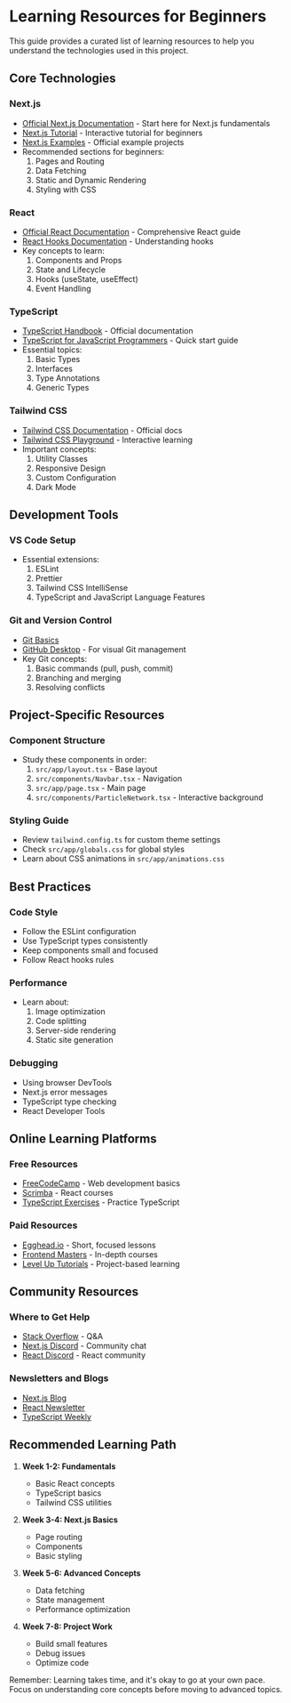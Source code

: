# Learning Resources for Beginners

This guide provides a curated list of learning resources to help you understand the technologies used in this project.

## Core Technologies

### Next.js
- [Official Next.js Documentation](https://nextjs.org/docs) - Start here for Next.js fundamentals
- [Next.js Tutorial](https://nextjs.org/learn) - Interactive tutorial for beginners
- [Next.js Examples](https://github.com/vercel/next.js/tree/canary/examples) - Official example projects
- Recommended sections for beginners:
  1. Pages and Routing
  2. Data Fetching
  3. Static and Dynamic Rendering
  4. Styling with CSS

### React
- [Official React Documentation](https://react.dev/) - Comprehensive React guide
- [React Hooks Documentation](https://react.dev/reference/react) - Understanding hooks
- Key concepts to learn:
  1. Components and Props
  2. State and Lifecycle
  3. Hooks (useState, useEffect)
  4. Event Handling

### TypeScript
- [TypeScript Handbook](https://www.typescriptlang.org/docs/handbook/intro.html) - Official documentation
- [TypeScript for JavaScript Programmers](https://www.typescriptlang.org/docs/handbook/typescript-in-5-minutes.html) - Quick start guide
- Essential topics:
  1. Basic Types
  2. Interfaces
  3. Type Annotations
  4. Generic Types

### Tailwind CSS
- [Tailwind CSS Documentation](https://tailwindcss.com/docs) - Official docs
- [Tailwind CSS Playground](https://play.tailwindcss.com/) - Interactive learning
- Important concepts:
  1. Utility Classes
  2. Responsive Design
  3. Custom Configuration
  4. Dark Mode

## Development Tools

### VS Code Setup
- Essential extensions:
  1. ESLint
  2. Prettier
  3. Tailwind CSS IntelliSense
  4. TypeScript and JavaScript Language Features

### Git and Version Control
- [Git Basics](https://git-scm.com/book/en/v2/Getting-Started-Git-Basics)
- [GitHub Desktop](https://desktop.github.com/) - For visual Git management
- Key Git concepts:
  1. Basic commands (pull, push, commit)
  2. Branching and merging
  3. Resolving conflicts

## Project-Specific Resources

### Component Structure
- Study these components in order:
  1. `src/app/layout.tsx` - Base layout
  2. `src/components/Navbar.tsx` - Navigation
  3. `src/app/page.tsx` - Main page
  4. `src/components/ParticleNetwork.tsx` - Interactive background

### Styling Guide
- Review `tailwind.config.ts` for custom theme settings
- Check `src/app/globals.css` for global styles
- Learn about CSS animations in `src/app/animations.css`

## Best Practices

### Code Style
- Follow the ESLint configuration
- Use TypeScript types consistently
- Keep components small and focused
- Follow React hooks rules

### Performance
- Learn about:
  1. Image optimization
  2. Code splitting
  3. Server-side rendering
  4. Static site generation

### Debugging
- Using browser DevTools
- Next.js error messages
- TypeScript type checking
- React Developer Tools

## Online Learning Platforms

### Free Resources
- [FreeCodeCamp](https://www.freecodecamp.org/) - Web development basics
- [Scrimba](https://scrimba.com/learn/learnreact) - React courses
- [TypeScript Exercises](https://typescript-exercises.github.io/) - Practice TypeScript

### Paid Resources
- [Egghead.io](https://egghead.io/) - Short, focused lessons
- [Frontend Masters](https://frontendmasters.com/) - In-depth courses
- [Level Up Tutorials](https://leveluptutorials.com/) - Project-based learning

## Community Resources

### Where to Get Help
- [Stack Overflow](https://stackoverflow.com/) - Q&A
- [Next.js Discord](https://discord.gg/nextjs) - Community chat
- [React Discord](https://discord.gg/react) - React community

### Newsletters and Blogs
- [Next.js Blog](https://nextjs.org/blog)
- [React Newsletter](https://reactnewsletter.com/)
- [TypeScript Weekly](https://typescript-weekly.com/)

## Recommended Learning Path

1. **Week 1-2: Fundamentals**
   - Basic React concepts
   - TypeScript basics
   - Tailwind CSS utilities

2. **Week 3-4: Next.js Basics**
   - Page routing
   - Components
   - Basic styling

3. **Week 5-6: Advanced Concepts**
   - Data fetching
   - State management
   - Performance optimization

4. **Week 7-8: Project Work**
   - Build small features
   - Debug issues
   - Optimize code

Remember: Learning takes time, and it's okay to go at your own pace. Focus on understanding core concepts before moving to advanced topics.
